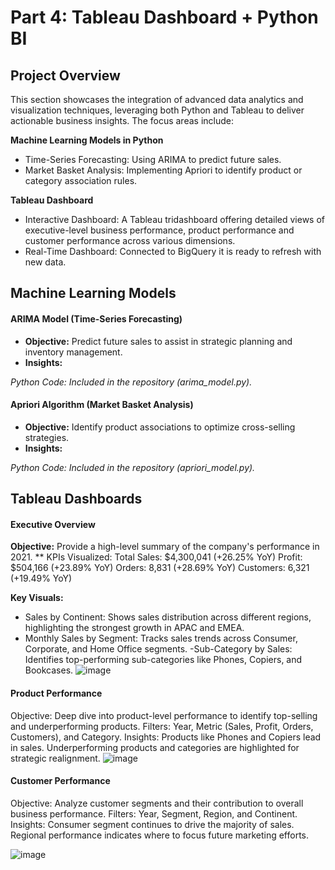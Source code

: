 # Part 4: Tableau Dashboard + Python BI

## Project Overview
This section showcases the integration of advanced data analytics and visualization techniques, leveraging both Python and Tableau to deliver actionable business insights. The focus areas include:

**Machine Learning Models in Python**
- Time-Series Forecasting: Using ARIMA to predict future sales.
- Market Basket Analysis: Implementing Apriori to identify product or category association rules.

**Tableau Dashboard**
- Interactive Dashboard: A Tableau tridashboard offering detailed views of executive-level business performance, product performance and customer performance across various dimensions.
- Real-Time Dashboard: Connected to BigQuery it is ready to refresh with new data.

## Machine Learning Models
#### ARIMA Model (Time-Series Forecasting)
- **Objective:** Predict future sales to assist in strategic planning and inventory management.
- **Insights:**

*Python Code: Included in the repository (arima_model.py).*

#### Apriori Algorithm (Market Basket Analysis)
- **Objective:** Identify product associations to optimize cross-selling strategies.
- **Insights:**

*Python Code: Included in the repository (apriori_model.py).*

## Tableau Dashboards
#### Executive Overview

**Objective:** Provide a high-level summary of the company's performance in 2021.
  ** KPIs Visualized:
  Total Sales: $4,300,041 (+26.25% YoY)
  Profit: $504,166 (+23.89% YoY)
  Orders: 8,831 (+28.69% YoY)
  Customers: 6,321 (+19.49% YoY)
  
  **Key Visuals:**
  - Sales by Continent: Shows sales distribution across different regions, highlighting the strongest growth in APAC and EMEA.
  - Monthly Sales by Segment: Tracks sales trends across Consumer, Corporate, and Home Office segments.
  -Sub-Category by Sales: Identifies top-performing sub-categories like Phones, Copiers, and Bookcases.
![image](https://github.com/user-attachments/assets/d5e9bab6-fcfd-41a0-ab58-899520851807)


#### Product Performance
  Objective: Deep dive into product-level performance to identify top-selling and underperforming products.
  Filters: Year, Metric (Sales, Profit, Orders, Customers), and Category.
  Insights:
  Products like Phones and Copiers lead in sales.
  Underperforming products and categories are highlighted for strategic realignment.
![image](https://github.com/user-attachments/assets/f5e4534f-3a1b-47ce-b3de-d6f242fe1f97)


#### Customer Performance
  Objective: Analyze customer segments and their contribution to overall business performance.
  Filters: Year, Segment, Region, and Continent.
  Insights:
  Consumer segment continues to drive the majority of sales.
  Regional performance indicates where to focus future marketing efforts.

![image](https://github.com/user-attachments/assets/47b49752-b123-4c77-a26f-69dea2c1ef5e)

